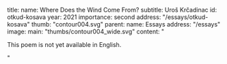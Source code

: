 title:
    name: Where Does the Wind Come From?
    subtitle: Uroš Krčadinac
id: otkud-kosava
year: 2021
importance: second
address: "/essays/otkud-kosava"
thumb: "contour004.svg"
parent:
    name: Essays
    address: "/essays"
image:
    main: "thumbs/contour004_wide.svg"
content: "<p class='regular'>This poem is not yet available in English.</p>"
